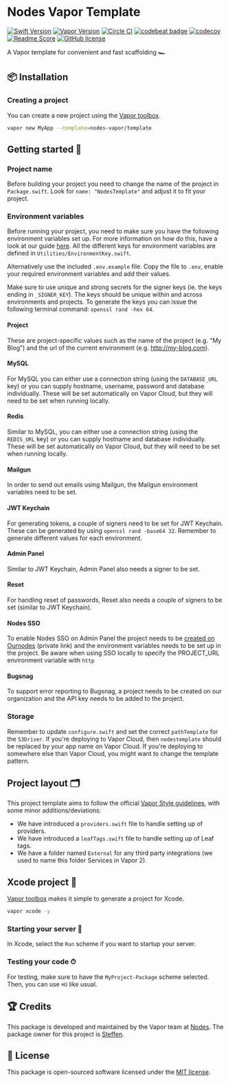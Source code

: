 # Nodes Vapor Template
[![Swift Version](https://img.shields.io/badge/Swift-5.1-brightgreen.svg)](http://swift.org)
[![Vapor Version](https://img.shields.io/badge/Vapor-3-30B6FC.svg)](http://vapor.codes)
[![Circle CI](https://circleci.com/gh/nodes-vapor/template/tree/master.svg?style=shield)](https://circleci.com/gh/nodes-vapor/template)
[![codebeat badge](https://codebeat.co/badges/3a24a136-5aa1-4622-a875-69d0552202c7)](https://codebeat.co/projects/github-com-nodes-vapor-template-master)
[![codecov](https://codecov.io/gh/nodes-vapor/template/branch/master/graph/badge.svg)](https://codecov.io/gh/nodes-vapor/template)
[![Readme Score](http://readme-score-api.herokuapp.com/score.svg?url=https://github.com/nodes-vapor/template)](http://clayallsopp.github.io/readme-score?url=https://github.com/nodes-vapor/template)
[![GitHub license](https://img.shields.io/badge/license-MIT-blue.svg)](https://raw.githubusercontent.com/nodes-vapor/template/master/LICENSE)


A Vapor template for convenient and fast scaffolding 🏎


## 📦 Installation

### Creating a project

You can create a new project using the [Vapor toolbox](https://vapor.github.io/documentation/getting-started/install-toolbox.html).
```bash
vapor new MyApp --template=nodes-vapor/template
```

## Getting started 🚀

### Project name

Before building your project you need to change the name of the project in `Package.swift`. Look for `name: "NodesTemplate"` and adjust it to fit your project.

### Environment variables

Before running your project, you need to make sure you have the following environment variables set up. For more information on how do this, have a look at our guide [here](https://github.com/nodes-vapor/readme/blob/master/Documentation/how-to-setup-environment-variables.md). All the different keys for environment variables are defined in `Utilities/EnvironmentKey.swift`.

Alternatively use the included `.env.example` file. Copy the file to `.env`, enable your required environment variables and add their values.

Make sure to use unique and strong secrets for the signer keys (ie. the keys ending in `_SIGNER_KEY`). The keys should be unique within and across environments and projects. To generate the keys you can issue the following terminal command: `openssl rand -hex 64`.

#### Project

These are project-specific values such as the name of the project (e.g. "My Blog") and the url of the current environment (e.g. http://my-blog.com).

#### MySQL

For MySQL you can either use a connection string (using the `DATABASE_URL` key) or you can supply hostname, username, password and database individually. These will be set automatically on Vapor Cloud, but they will need to be set when running locally.

#### Redis

Similar to MySQL, you can either use a connection string (using the `REDIS_URL` key) or you can supply hostname and database individually. These will be set automatically on Vapor Cloud, but they will need to be set when running locally.

#### Mailgun

In order to send out emails using Mailgun, the Mailgun environment variables need to be set.

#### JWT Keychain

For generating tokens, a couple of signers need to be set for JWT Keychain. These can be generated by using `openssl rand -base64 32`. Remember to generate different values for each environment.

#### Admin Panel

Similar to JWT Keychain, Admin Panel also needs a signer to be set.

#### Reset

For handling reset of passwords, Reset also needs a couple of signers to be set (similar to JWT Keychain).

#### Nodes SSO

To enable Nodes SSO on Admin Panel the project needs to be [created on Ournodes](https://github.com/nodes-projects/readme/blob/master/server-side/nodes-sso.md) (private link) and the environment variables needs to be set up in the project. Be aware when using SSO locally to specify the PROJECT_URL environment variable with `http`

#### Bugsnag

To support error reporting to Bugsnag, a project needs to be created on our organization and the API key needs to be added to the project.

### Storage

Remember to update `configure.swift` and set the correct `pathTemplate` for the `S3Driver`. If you're deploying to Vapor Cloud, then `nodestemplate` should be replaced by your app name on Vapor Cloud. If you're deploying to somewhere else than Vapor Cloud, you might want to change the template pattern.

## Project layout 🗂

This project template aims to follow the official [Vapor Style guidelines](https://docs.vapor.codes/3.0/extras/style-guide/), with some minor additions/deviations:

- We have introduced a `providers.swift` file to handle setting up of providers.
- We have introduced a `leafTags.swift` file to handle setting up of Leaf tags.
- We have a folder named `External` for any third party integrations (we used to name this folder Services in Vapor 2).


## Xcode project  🔨

[Vapor toolbox](https://vapor.github.io/documentation/getting-started/install-toolbox.html) makes it simple to generate a project for Xcode.
```bash
vapor xcode -y
```

### Starting your server  🏁
In Xcode, select the `Run` scheme if you want to startup your server.


### Testing your code ⏱
For testing, make sure to have the `MyProject-Package` scheme selected. Then, you can use `⌘U` like usual.


## 🏆 Credits

This package is developed and maintained by the Vapor team at [Nodes](https://www.nodesagency.com).
The package owner for this project is [Steffen](https://github.com/steffendsommer).


## 📄 License

This package is open-sourced software licensed under the [MIT license](http://opensource.org/licenses/MIT).
